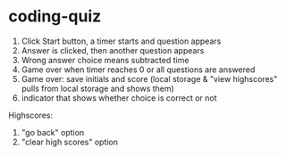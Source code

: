# coding-quiz

1. Click Start button, a timer starts and question appears
2. Answer is clicked, then another question appears
3. Wrong answer choice means subtracted time
4. Game over when timer reaches 0 or all questions are answered
5. Game over: save initials and score (local storage & "view highscores" pulls from local storage and shows them)
6. indicator that shows whether choice is correct or not

Highscores:
1. "go back" option
2. "clear high scores" option